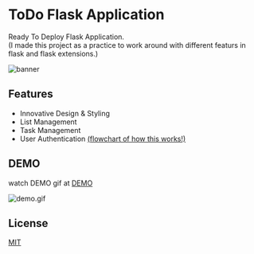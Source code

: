 
# ToDo Flask Application
Ready To Deploy Flask Application.
<br>(I made this project as a practice to work around with different featurs in flask and flask extensions.)


![banner](https://github.com/Id-Dark-Dragon/ToDOs_WebApp_with_multiple_capabilities/blob/master/github/banner.png)



## Features

- Innovative Design & Styling
- List Management
- Task Management
- User Authentication [(flowchart of how this works!)](https://github.com/Id-Dark-Dragon/ToDOs_WebApp_with_multiple_capabilities/blob/master/prj%20guides/user%20authenticate%20flowchart.png)




## DEMO

watch DEMO gif at [DEMO](https://github.com/Id-Dark-Dragon/ToDOs_WebApp_with_multiple_capabilities/blob/master/github/2023-08-09_15-55-40.gif)

![demo.gif](https://github.com/Id-Dark-Dragon/ToDOs_WebApp_with_multiple_capabilities/blob/master/github/2023-08-09_15-55-40.gif)



## License

[MIT](https://choosealicense.com/licenses/mit/)

